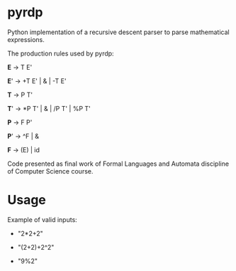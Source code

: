 # pyrdp
Python implementation of a recursive descent parser to parse mathematical expressions. 

The production rules used by pyrdp:

**E**  -> T E'

**E**' -> +T E' | & | -T E'

**T**  -> P T'

**T**' -> *P T' | & | /P T' | %P T'

**P**  -> F P'

**P**' -> ^F | &

**F**  -> (E) | id

Code presented as final work of Formal Languages and Automata discipline of Computer Science course.

# Usage
Example of valid inputs:

- "2*2+2"

- "(2+2)+2^2"

- "9%2"
